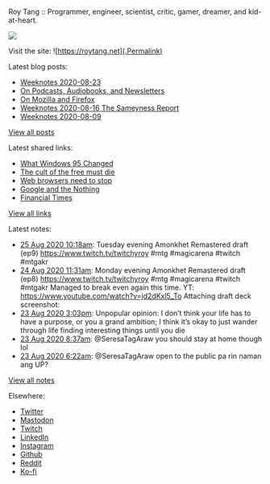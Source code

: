 Roy Tang :: Programmer, engineer, scientist, critic, gamer, dreamer, and kid-at-heart.

![](https://roytang.net/img/profile.jpg)

Visit the site: ![https://roytang.net](.Permalink)

Latest blog posts:
    

- [Weeknotes 2020-08-23](https://roytang.net/2020/08/weeknotes-2020-08-23/)
- [On Podcasts, Audiobooks, and Newsletters](https://roytang.net/2020/08/on-podcasts-audiobooks-and-newsletters/)
- [On Mozilla and Firefox](https://roytang.net/2020/08/on-mozilla-and-firefox/)
- [Weeknotes 2020-08-16 The Sameyness Report](https://roytang.net/2020/08/weeknotes-2020-08-16-the-sameyness-report/)
- [Weeknotes 2020-08-09](https://roytang.net/2020/08/weeknotes-08-09/)

[View all posts](https://roytang.net/blog)

Latest shared links:
    

- [What Windows 95 Changed](https://roytang.net/2020/08/what-windows-95-changed/)
- [The cult of the free must die](https://roytang.net/2020/08/the-cult-of-the-free-must-die/)
- [Web browsers need to stop](https://roytang.net/2020/08/web-browsers-need-to-stop/)
- [Google and the Nothing](https://roytang.net/2020/08/google-and-the-nothing/)
- [Financial Times](https://roytang.net/2020/08/financial-times/)

[View all links](https://roytang.net/links)

Latest notes:
    

- [25 Aug 2020 10:18am](https://roytang.net/2020/08/1298203113195700225/): Tuesday evening Amonkhet Remastered draft (ep9) https://www.twitch.tv/twitchyroy #mtg #magicarena #twitch #mtgakr
- [24 Aug 2020 11:31am](https://roytang.net/2020/08/1297859140749008896/): Monday evening Amonkhet Remastered draft (ep8) https://www.twitch.tv/twitchyroy #mtg #magicarena #twitch #mtgakr
Managed to break even again this time. YT: https://www.youtube.com/watch?v=jd2dKxl5_To
Attaching draft deck screenshot:
- [23 Aug 2020 3:03pm](https://roytang.net/2020/08/1297549927023652864/): Unpopular opinion: I don’t think your life has to have a purpose, or you a grand ambition; I think it’s okay to just wander through life finding interesting things until you die
- [23 Aug 2020 8:37am](https://roytang.net/2020/08/1297452852600664064/): @SeresaTagAraw you should stay at home though lol
- [23 Aug 2020 6:22am](https://roytang.net/2020/08/1297419009743130624/): @SeresaTagAraw open to the public pa rin naman ang UP?

[View all notes](https://roytang.net/notes)

Elsewhere:

- [Twitter](https://twitter.com/roytang)
- [Mastodon](https://mastodon.technology/@roytang)
- [Twitch](https://twitch.tv/twitchyroy)
- [LinkedIn](https://www.linkedin.com/in/roytang)
- [Instagram](https://instagram.com/roytang0400)
- [Github](https://github.com/roytang)
- [Reddit](https://reddit.com/u/hungryroy)
- [Ko-fi](https://ko-fi.com/roytang)